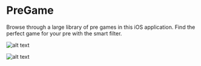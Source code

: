 # PreGame
Browse through a large library of pre games in this iOS application. Find the perfect game for your pre with the smart filter.

![alt text](https://raw.githubusercontent.com/nickjones18/PreGame/master/Screen%20Shot%202017-08-29%20at%2012.30.37%20PM_iphone8gold_portrait.png)

![alt text](https://raw.githubusercontent.com/nickjones18/PreGame/master/Screen%20Shot%202017-08-29%20at%2012.30.43%20PM_iphone8gold_portrait.png)
